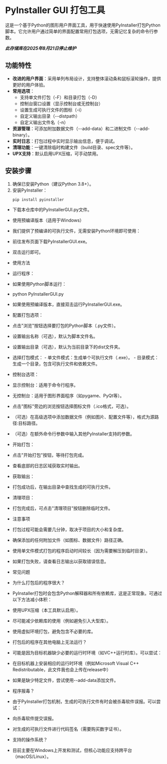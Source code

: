 # PyInstaller GUI 打包工具

这是一个基于Python的图形用户界面工具，用于快速使用PyInstaller打包Python脚本。它允许用户通过简单的界面配置常用打包选项，无需记忆复杂的命令行参数。

***此存储库在2025年8月21日停止维护***

## 功能特性

- **改进的用户界面**：采用单列布局设计，支持整体滚动条和鼠标滚轮操作，提供更好的用户体验。
- **常用选项**：
  - 支持单文件打包（-F）和目录打包（-D）
  - 控制台窗口设置（显示控制台或无控制台）
  - 设置生成可执行文件的图标（-i）
  - 自定义输出目录（--distpath）
  - 自定义输出文件名（-n）
- **资源管理**：可添加附加数据文件（--add-data）和二进制文件（--add-binary）。
- **实时日志**：打包过程中实时显示输出信息，便于调试。
- **清理功能**：一键清除临时构建文件（build目录、spec文件等）。
- **UPX支持**：默认启用UPX压缩，可手动禁用。

## 安装步骤

1. 确保已安装Python（建议Python 3.8+）。
2. 安装PyInstaller：
   ```bash
   pip install pyinstaller
- 下载本仓库中的PyInstallerGUI.py文件。
- 使用预编译版本（适用于Windows）
- 我们提供了预编译的可执行文件，无需安装Python环境即可使用：

- 前往发布页面下载PyInstallerGUI.exe。
- 双击运行即可。
- 使用方法
- ​​运行程序​​：
- 如果使用Python脚本运行：
- python PyInstallerGUI.py
- 如果使用预编译版本，直接双击运行PyInstallerGUI.exe。
- ​​配置打包选项​​：
- 点击"浏览"按钮选择要打包的Python脚本（.py文件）。
- 设置输出名称（可选），默认为脚本文件名。
- 设置输出目录（可选），默认为当前目录下的dist文件夹。
- 选择打包模式：
​​- 单文件模式​​：生成单个可执行文件（.exe）。
​​- 目录模式​​：生成一个目录，包含可执行文件和依赖文件。
- 控制台选项：
- ​​显示控制台​​：适用于命令行程序。
- ​​无控制台​​：适用于图形界面程序（如pygame、PyQt等）。
- 点击"图标"旁边的浏览按钮选择图标文件（.ico格式，可选）。
- （可选）在高级选项中添加数据文件（例如图片、配置文件等），格式为源路径:目标路径。
- （可选）在额外命令行参数中输入其他PyInstaller支持的参数。
- ​​开始打包​​：
- 点击"开始打包"按钮，等待打包完成。
- 查看底部的日志区域获取实时输出。
- ​​获取输出​​：
- 打包成功后，在输出目录中查找生成的可执行文件。
- ​​清理项目​​：
- 打包完成后，可点击"清理项目"按钮删除临时文件。
- 注意事项
- 打包过程可能会需要几分钟，取决于项目的大小和复杂度。
- 确保添加的任何附加文件（如图标、数据文件）路径正确。
- 使用单文件模式打包的程序启动时间较长（因为需要解压到临时目录）。
- 如果打包失败，请查看日志输出以获取错误信息。
- 常见问题
- 为什么打包后的程序很大？
- PyInstaller打包时会包含Python解释器和所有依赖库，这是正常现象。可通过以下方法减小体积：

- 使用UPX压缩（本工具默认启用）。
- 尽可能减少依赖库的使用（例如避免引入大型库）。
- 使用虚拟环境打包，避免包含不必要的库。
- 打包后的程序在其他电脑上无法运行？
- 可能是因为目标机器缺少必要的运行时环境（如VC++运行时库）。可以尝试：

- 在目标机器上安装相应的运行时环境（例如Microsoft Visual C++ Redistributable，此文件我也会上传在release中）
- 如果是缺少特定文件，尝试使用--add-data添加文件。
- 程序报毒？
- 由于PyInstaller打包机制，生成的可执行文件有时会被杀毒软件误报。可以尝试：

- 向杀毒软件提交误报。
- 对生成的可执行文件进行代码签名（需要购买数字证书）。
- 支持的操作系统？
- 目前主要在Windows上开发和测试，但核心功能应支持跨平台（macOS/Linux）。
